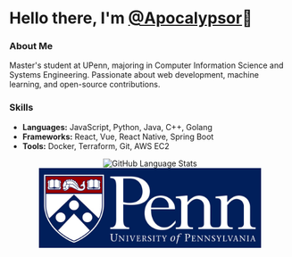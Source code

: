 <h1>
    <b>Hello there, I'm <a href="https://github.com/Apocalypsor">@Apocalypsor</a>👋</b>
</h1>

### About Me
Master's student at UPenn, majoring in Computer Information Science and Systems Engineering. Passionate about web development, machine learning, and open-source contributions.

### Skills
- **Languages:** JavaScript, Python, Java, C++, Golang
- **Frameworks:** React, Vue, React Native, Spring Boot
- **Tools:** Docker, Terraform, Git, AWS EC2

<p align="center">
  <img height="143px" src="https://github-readme-stats.vercel.app/api/top-langs/?username=Apocalypsor&hide_title=true&hide_border=true&layout=compact&bg_color=0,73FA79,73FDFF,D783FF&theme=graywhite&locale=cn" alt="GitHub Language Stats" />
  <img height="143px" src="UniversityofPennsylvania_FullLogo.jpg" alt="University of Pennsylvania Logo" />
</p>
